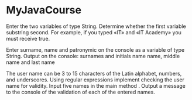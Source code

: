 # MyJavaCourse

Enter the two variables of type String. Determine whether the first variable substring second. For example, if you typed «IT» and «IT Academy» you must receive true.

Enter surname, name and patronymic on the console as a variable of type String. Output on the console:
surnames and initials
name
name, middle name and last name

The user name can be 3 to 15 characters of the Latin alphabet, numbers, and underscores. Using regular expressions implement checking the user name for validity. Input five names in the main method . Output a message to the console of the validation of each of the entered names.

